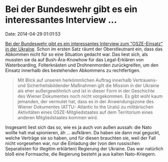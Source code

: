 Bei der Bundeswehr gibt es ein interessantes Interview \...
===========================================================

Date: 2014-04-29 01:01:53

[Bei der Bundeswehr gibt es ein interessantes Interview zum
\"OSZE-Einsatz\" in der
Ukraine](http://www.streitkraeftebasis.de/portal/a/streitkraeftebasis/!ut/p/c4/NYvBCsIwEAX_aDeRoNSboQfFmxdtL5KmoS6mSdjGCOLH2xx8A3MZHva4EkyhyWSKwXi8YWdpP7xheQ73RB9YHBeyYNg-qMBGSAUmMXm81u_owMbgcnV2IdPqiU2ODCly9rW8mNcCNGInZKuFEv_Jb3Ps9Vntmm170hdM83z4AdYtEkg!/).
Schon im ersten Satz räumt der Oberstleutnant ein, dass das Abkommen
nicht für so eine Situation gedacht war. Das liest sich, als mussten sie
da auf Bush-Ära-Knowhow für das Legal-Erklären von Waterboarding,
Folterknästen und Drohnenmorden zurückgreifen, um den Einsatz innerhalb
des bestehenden Abkommens zu rechtfertigen.

> Mit Blick auf unseren herkömmlichen Auftrag innerhalb Vertrauens- und
> Sicherheitsbildender Maßnahmen gilt die Mission in der Ukraine als
> eher außergewöhnlich und ist in dieser Form in der Geschichte des
> Wiener Dokumentes noch nicht vorgekommen. Es gibt wohl kaum jemanden,
> der vermutet hat, dass es in der Anwendungszone des Wiener Dokumentes
> (ATTU- Atlantic to the Urals) zu militärischen Aktivitäten eines
> OSZE-Mitgliedstaates auf dem Territorium eines anderen Mitgliedstaates
> kommen wird.

Insgesamt liest sich das so, wie es ja auch von außen aussah: die Nato
wollte halt mal spionieren, äh \... aufklären. Da haben sie dann mal
geguckt, welche Verträge sie so haben, und für diesen brauchten sie,
weil der Fall nicht vorgesehen war, nur die Einladung der (von den
russischen Separatisten für illegitim erklärten) Regierung der Ukraine.
Das war natürlich bloß eine Formsache, die Regierung besteht ja aus
kalten Nato-Kriegern.
